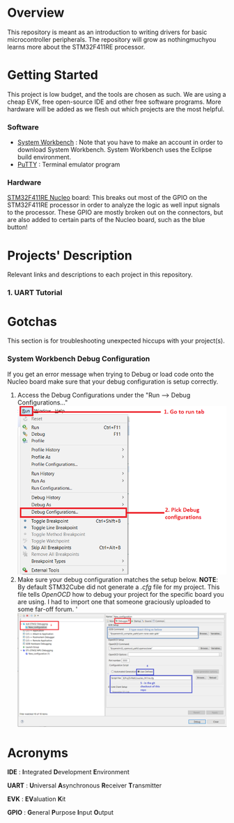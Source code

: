# Overview 
This repository is meant as an introduction to writing drivers for basic microcontroller peripherals. The repository will grow as nothingmuchyou learns more about the STM32F411RE processor. 

# Getting Started
This project is low budget, and the tools are chosen as such. We are using a cheap EVK, free open-source IDE and other free software programs. More hardware will be added as we flesh out which projects are the most helpful. 

### Software 

* [System Workbench](https://www.openstm32.org/HomePage) : Note that you have to make an account in order to download System Workbench. System Workbench uses the Eclipse build environment. 
* [PuTTY](https://www.chiark.greenend.org.uk/~sgtatham/putty/latest.html) : Terminal emulator program 

### Hardware
[STM32F411RE Nucleo](https://www.st.com/en/evaluation-tools/nucleo-f411re.html) board: This breaks out most of the GPIO on the STM32F411RE processor in order to analyze the logic as well input signals to the processor. These GPIO are mostly broken out on the connectors, but are also added to certain parts of the Nucleo board, such as the blue button! 

# Projects' Description
Relevant links and descriptions to each project in this repository.
### 1. UART Tutorial 


# Gotchas
This section is for troubleshooting  unexpected hiccups with your project(s).

### System Workbench Debug Configuration
If you get an error message when trying to Debug or load code onto the Nucleo board make sure that your debug configuration is setup correctly.
1. Access the Debug Configurations under the "Run --> Debug Configurations..."
![Run_debug_cfg](img/run_debug_cfg.png)
2. Make sure your debug configuration matches the setup below. **NOTE**: By default STM32Cube did not generate a *.cfg* file for my project. This file tells *OpenOCD* how to debug your project for the specific board you are using. I had to import one that someone graciously uploaded to some far-off forum. '
![debug_cfg](img/debug_cfg.png)

# Acronyms

**IDE** : **I**ntegrated **D**evelopment **E**nvironment

**UART** : **U**niversal **A**synchronous **R**eceiver **T**ransmitter 

**EVK** : **EV**aluation **K**it

**GPIO** : **G**eneral **P**urpose **I**nput **O**utput 

